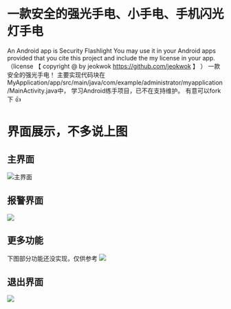 # 一款安全的强光手电、小手电、手机闪光灯手电
An Android app is Security Flashlight You may use it in your Android apps provided that you cite  this  project and include the my license in your app.（license 【 copyright @ by jeokwok https://github.com/jeokwok 】 ） 一款安全的强光手电！ 主要实现代码块在 MyApplication/app/src/main/java/com/example/administrator/myapplication/MainActivity.java中， 学习Android练手项目，已不在支持维护。 有意可以fork下
:+1:


# 界面展示，不多说上图

## 主界面
![主界面](https://github.com/jeokwok/MyApplication/blob/master/Screenshot_2019-01-03-23-56-22-507_com.example.ad.png)
## 报警界面
![](https://github.com/jeokwok/MyApplication/blob/master/Screenshot_2019-01-03-23-56-26-181_com.example.ad.png)
## 更多功能
下图部分功能还没实现，仅供参考
![](https://github.com/jeokwok/MyApplication/blob/master/Screenshot_2019-01-03-23-56-30-369_com.example.ad.png)
## 退出界面
![](https://github.com/jeokwok/MyApplication/blob/master/Screenshot_2019-01-03-23-56-34-274_com.example.ad.png)
